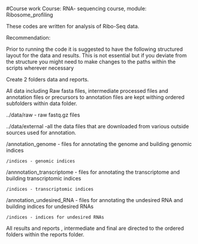 #Course work
Course: RNA- sequencing course, module: Ribosome_profiling


These codes are written for analysis of Ribo-Seq data.

Recommendation:

Prior to running the code it is suggested to have the following structured layout for the data and results. This is not essential but if you deviate from the structure you might need to make changes to the paths within the scripts wherever necessary

Create 2 folders data and reports.

All data including Raw fasta files, intermediate processed files and annotation files or precursors to annotation files are kept withing ordered subfolders within data folder.

../data/raw - raw fastq.gz files

../data/external -all the data files that are downloaded from various outside sources used for annotation.

   /annotation_genome - files for annotating the genome and building genomic indices
  
    /indices - genomic indices
    
  /annnotation_transcriptome - files for annotating the transcriptome and building transcriptomic indices 
  
    /indices - transcriptomic indices
    
  /annotation_undesired_RNA - files for annotating the undesired RNA and building indices for undesired RNAs
  
    /indices - indices for undesired RNAs
    
  
All results and reports , intermediate and final are directed to the ordered folders within the reports folder.






